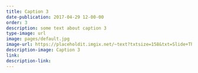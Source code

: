 ```yaml
---
title: Caption 3
date-publication: 2017-04-29 12-00-00
order: 3
description: some text about caption 3
type-image: url
image: pages/default.jpg
image-url: https://placeholdit.imgix.net/~text?txtsize=158&txt=Slide+Three&w=1900&h=1080
description-image: Caption 3
link: 
description-link: 
---
```

